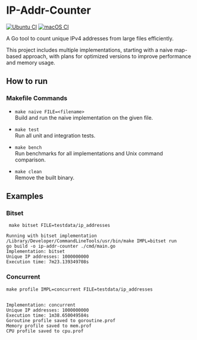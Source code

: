# IP-Addr-Counter
[![Ubuntu CI](https://github.com/harou24/IP-Addr-Counter/actions/workflows/ubuntu.yml/badge.svg)](https://github.com/harou24/IP-Addr-Counter/actions/workflows/ubuntu.yml)
[![macOS CI](https://github.com/harou24/IP-Addr-Counter/actions/workflows/macos.yml/badge.svg)](https://github.com/harou24/IP-Addr-Counter/actions/workflows/macos.yml)

A Go tool to count unique IPv4 addresses from large files efficiently.

This project includes multiple implementations, starting with a naive map-based approach, with plans for optimized versions to improve performance and memory usage.

## How to run

### Makefile Commands

- `make naive FILE=<filename>`  
  Build and run the naive implementation on the given file.

- `make test`  
  Run all unit and integration tests.

- `make bench`  
  Run benchmarks for all implementations and Unix command comparison.

- `make clean`  
  Remove the built binary.

## Examples

### Bitset

```
 make bitset FILE=testdata/ip_addresses

Running with bitset implementation
/Library/Developer/CommandLineTools/usr/bin/make IMPL=bitset run
go build -o ip-addr-counter ./cmd/main.go
Implementation: bitset
Unique IP addresses: 1000000000
Execution time: 7m23.139349708s
```

### Concurrent

```
make profile IMPL=concurrent FILE=testdata/ip_addresses 


Implementation: concurrent
Unique IP addresses: 1000000000
Execution time: 1m38.650049584s
Goroutine profile saved to goroutine.prof
Memory profile saved to mem.prof
CPU profile saved to cpu.prof
```